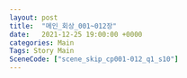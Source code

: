 ```yaml
---
layout: post
title:  "메인_회상_001~012장"
date:   2021-12-25 19:00:00 +0000
categories: Main
Tags: Story Main
SceneCode: ["scene_skip_cp001-012_q1_s10"]
---
```

